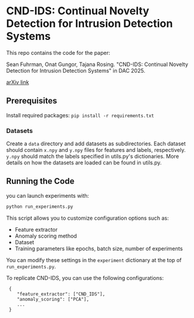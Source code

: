 # CND-IDS: Continual Novelty Detection for Intrusion Detection Systems

This repo contains the code for the paper:

Sean Fuhrman, Onat Gungor, Tajana Rosing. "CND-IDS: Continual Novelty Detection for Intrusion Detection Systems" in DAC 2025. 

[arXiv link](https://arxiv.org/abs/2502.14094)

## Prerequisites

Install required packages: `pip install -r requirements.txt`

### Datasets

Create a `data` directory and add datasets as subdirectories. Each dataset should contain `x.npy` and `y.npy` files for features and labels, respectively.
`y.npy` should match the labels specified in utils.py's dictionaries. More details on how the datasets are loaded can be found in utils.py.

## Running the Code

you can launch experiments with:
```bash
python run_experiments.py
```
This script allows you to customize configuration options such as:
- Feature extractor 
- Anomaly scoring method 
- Dataset 
- Training parameters like epochs, batch size, number of experiments

You can modify these settings in the `experiment` dictionary at the top of `run_experiments.py`.

To replicate CND-IDS, you can use the following configurations:
``` 
 {
    "feature_extractor": ["CND_IDS"],
    "anomaly_scoring": ["PCA"],
    ...
 }
```
